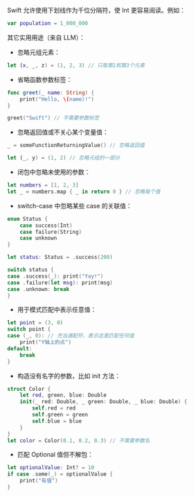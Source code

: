 Swift 允许使用下划线作为千位分隔符，使 Int 更容易阅读。例如：

```swift
var population = 1_000_000
```

其它实用用途（来自 LLM）：

- 忽略元组元素：
```swift
let (x, _, z) = (1, 2, 3) // 只取第1和第3个元素
```

- 省略函数参数标签：
```swift
func greet(_ name: String) {
    print("Hello, \(name)!")
}

greet("Swift") // 不需要参数标签
```

- 忽略返回值或不关心某个变量值：
```swift
_ = someFunctionReturningValue() // 忽略返回值

let (_, y) = (1, 2) // 忽略元组的一部分
```

- 闭包中忽略未使用的参数：
```swift
let numbers = [1, 2, 3]
let _ = numbers.map { _ in return 0 } // 忽略每个值
```

- switch-case 中忽略某些 case 的关联值：
```swift
enum Status {
    case success(Int)
    case failure(String)
    case unknown
}

let status: Status = .success(200)

switch status {
case .success(_): print("Yay!")
case .failure(let msg): print(msg)
case .unknown: break
}
```

- 用于模式匹配中表示任意值：
```swift
let point = (3, 0)
switch point {
case (_, 0): // 充当通配符，表示这里匹配任何值
    print("Y轴上的点")
default:
    break
}
```

- 构造没有名字的参数，比如 init 方法：
```swift
struct Color {
    let red, green, blue: Double
    init(_ red: Double, _ green: Double, _ blue: Double) {
        self.red = red
        self.green = green
        self.blue = blue
    }
}
let color = Color(0.1, 0.2, 0.3) // 不需要参数名
```

- 匹配 Optional 值但不解包：
```Swift
let optionalValue: Int? = 10
if case .some(_) = optionalValue {
    print("有值")
}
```
